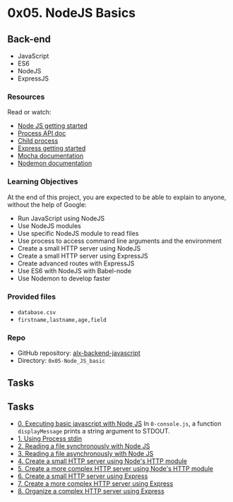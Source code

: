 # 0x05. NodeJS Basics

## Back-end
- JavaScript
- ES6
- NodeJS
- ExpressJS

### Resources
Read or watch:
- [Node JS getting started](https://nodejs.org/en/docs/guides/getting-started-guide/)
- [Process API doc](https://nodejs.org/api/process.html)
- [Child process](https://nodejs.org/api/child_process.html)
- [Express getting started](https://expressjs.com/en/starter/installing.html)
- [Mocha documentation](https://mochajs.org/)
- [Nodemon documentation](https://nodemon.io/)

### Learning Objectives
At the end of this project, you are expected to be able to explain to anyone, without the help of Google:
- Run JavaScript using NodeJS
- Use NodeJS modules
- Use specific NodeJS module to read files
- Use process to access command line arguments and the environment
- Create a small HTTP server using NodeJS
- Create a small HTTP server using ExpressJS
- Create advanced routes with ExpressJS
- Use ES6 with NodeJS with Babel-node
- Use Nodemon to develop faster

### Provided files
- `database.csv`
- `firstname,lastname,age,field`

### Repo
- GitHub repository: [alx-backend-javascript](https://github.com/yourusername/alx-backend-javascript)
- Directory: `0x05-Node_JS_basic`

## Tasks
## Tasks
- [0. Executing basic javascript with Node JS](./0-console.js)
In `0-console.js`, a function `displayMessage` prints a string argument to STDOUT.
- [1. Using Process stdin](./1-stdin.js)
- [2. Reading a file synchronously with Node JS](./2-read_file.js)
- [3. Reading a file asynchronously with Node JS](./3-read_file_async.js)
- [4. Create a small HTTP server using Node's HTTP module](./4-http.js)
- [5. Create a more complex HTTP server using Node's HTTP module](./5-http.js)
- [6. Create a small HTTP server using Express](./6-http_express.js)
- [7. Create a more complex HTTP server using Express](./7-http_express.js)
- [8. Organize a complex HTTP server using Express](./full_server)
